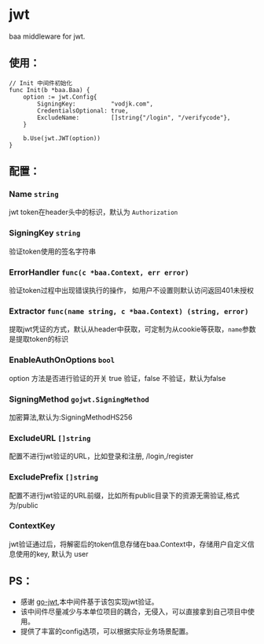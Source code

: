 # jwt
baa middleware for jwt.

## 使用：
```
// Init 中间件初始化
func Init(b *baa.Baa) {
	option := jwt.Config{
		SigningKey:          "vodjk.com",
		CredentialsOptional: true,
		ExcludeName:         []string{"/login", "/verifycode"},
	}

	b.Use(jwt.JWT(option))
}
```
## 配置：

### Name `string`

jwt token在header头中的标识，默认为 `Authorization`

### SigningKey `string`

验证token使用的签名字符串

### ErrorHandler `func(c *baa.Context, err error)`

验证token过程中出现错误执行的操作， 如用户不设置则默认访问返回401未授权

### Extractor `func(name string, c *baa.Context) (string, error)`

提取jwt凭证的方式，默认从header中获取，可定制为从cookie等获取，`name`参数是提取token的标识

### EnableAuthOnOptions `bool`

option 方法是否进行验证的开关 true 验证，false 不验证，默认为false

### SigningMethod `gojwt.SigningMethod`

加密算法,默认为:SigningMethodHS256

### ExcludeURL `[]string`

配置不进行jwt验证的URL，比如登录和注册, /login,/register

### ExcludePrefix `[]string`

配置不进行jwt验证的URL前缀，比如所有public目录下的资源无需验证,格式为/public

### ContextKey 

jwt验证通过后，将解密后的token信息存储在baa.Context中，存储用户自定义信息使用的key, 默认为 user

## PS：

- 感谢 [go-jwt](https://github.com/dgrijalva/jwt-go),本中间件基于该包实现jwt验证。
- 该中间件尽量减少与本单位项目的耦合，无侵入，可以直接拿到自己项目中使用。
- 提供了丰富的config选项，可以根据实际业务场景配置。
